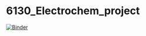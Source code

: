 # 6130_Electrochem_project
[![Binder](https://mybinder.org/badge_logo.svg)](https://mybinder.org/v2/gh/bencomer/6130_Electrochem_project/00c038c04c467129353207396aca321e15466884?filepath=6130_Project.ipynb)
